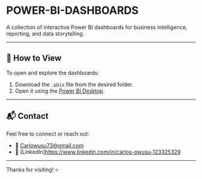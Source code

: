 # POWER-BI-DASHBOARDS
A collection of interactive Power BI dashboards for business intelligence, reporting, and data storytelling.

---

## 📝 How to View

To open and explore the dashboards:

1. Download the `.pbix` file from the desired folder.
2. Open it using the [Power BI Desktop](https://powerbi.microsoft.com/desktop/).

---

## 📬 Contact

Feel free to connect or reach out:

- 📧 Carlowusu73@gmail.com
- 🔗 [LinkedIn]https://www.linkedin.com/in/carlos-owusu-123325329

---

Thanks for visiting! ⭐  
